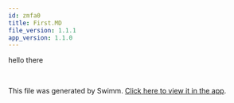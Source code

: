 ```yaml
---
id: zmfa0
title: First.MD
file_version: 1.1.1
app_version: 1.1.0
---
```


hello there

<br/>

This file was generated by Swimm. [Click here to view it in the app](https://app.swimm.io/repos/Z2l0aHViJTNBJTNBc3dpbW0tZXhhbXBsZSUzQSUzQW5hbmRvcmhvbG96c255YWs=/docs/zmfa0).
